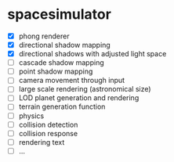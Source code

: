 # spacesimulator
-[x] phong renderer
-[x] directional shadow mapping
-[x] directional shadows with adjusted light space
-[ ] cascade shadow mapping
-[ ] point shadow mapping
-[ ] camera movement through input
-[ ] large scale rendering (astronomical size)
-[ ] LOD planet generation and rendering
-[ ] terrain generation function
-[ ] physics
-[ ] collision detection
-[ ] collision response
-[ ] rendering text
-[ ] ...
